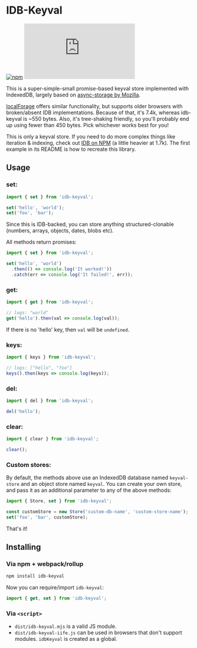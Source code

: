 # IDB-Keyval

[![npm](https://img.shields.io/npm/v/idb-keyval.svg)](https://www.npmjs.com/package/idb-keyval)
[![size](http://img.badgesize.io/https://cdn.jsdelivr.net/npm/idb-keyval/dist/idb-keyval-iife.min.js?compression=gzip)](http://img.badgesize.io/https://cdn.jsdelivr.net/npm/idb-keyval/dist/idb-keyval-iife.min.js)

This is a super-simple-small promise-based keyval store implemented with IndexedDB, largely based on [async-storage by Mozilla](https://github.com/mozilla-b2g/gaia/blob/master/shared/js/async_storage.js).

[localForage](https://github.com/localForage/localForage) offers similar functionality, but supports older browsers with broken/absent IDB implementations. Because of that, it's 7.4k, whereas idb-keyval is ~550 bytes. Also, it's tree-shaking friendly, so you'll probably end up using fewer than 450 bytes. Pick whichever works best for you!

This is only a keyval store. If you need to do more complex things like iteration & indexing, check out [IDB on NPM](https://www.npmjs.com/package/idb) (a little heavier at 1.7k). The first example in its README is how to recreate this library.

## Usage

### set:

```js
import { set } from 'idb-keyval';

set('hello', 'world');
set('foo', 'bar');
```

Since this is IDB-backed, you can store anything structured-clonable (numbers, arrays, objects, dates, blobs etc).

All methods return promises:

```js
import { set } from 'idb-keyval';

set('hello', 'world')
  .then(() => console.log('It worked!'))
  .catch(err => console.log('It failed!', err));
```

### get:

```js
import { get } from 'idb-keyval';

// logs: "world"
get('hello').then(val => console.log(val));
```

If there is no 'hello' key, then `val` will be `undefined`.

### keys:

```js
import { keys } from 'idb-keyval';

// logs: ["hello", "foo"]
keys().then(keys => console.log(keys));
```

### del:

```js
import { del } from 'idb-keyval';

del('hello');
```

### clear:

```js
import { clear } from 'idb-keyval';

clear();
```

### Custom stores:

By default, the methods above use an IndexedDB database named `keyval-store` and an object store named `keyval`. You can create your own store, and pass it as an additional parameter to any of the above methods:

```js
import { Store, set } from 'idb-keyval';

const customStore = new Store('custom-db-name', 'custom-store-name');
set('foo', 'bar', customStore);
```

That's it!

## Installing

### Via npm + webpack/rollup

```sh
npm install idb-keyval
```

Now you can require/import `idb-keyval`:

```js
import { get, set } from 'idb-keyval';
```

### Via `<script>`

* `dist/idb-keyval.mjs` is a valid JS module.
* `dist/idb-keyval-iife.js` can be used in browsers that don't support modules. `idbKeyval` is created as a global.
